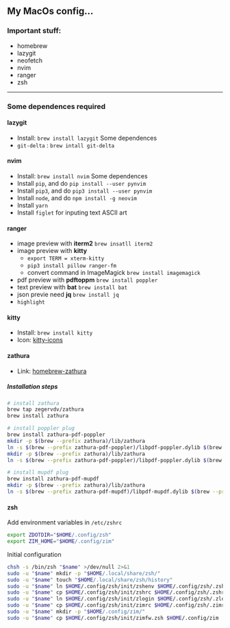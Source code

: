 ## My MacOs config...

### Important stuff:
- homebrew
- lazygit
- neofetch
- nvim
- ranger
- zsh

---


### Some dependences required
#### lazygit
- Install: `brew install lazygit`
Some dependences
- `git-delta` : `brew intall git-delta`

#### nvim
- Install: `brew install nvim`
Some dependences
- Install `pip`, and do `pip install --user pynvim`
- Install `pip3`, and do `pip3 install --user pynvim`
- Install `node`, and do `npm install -g neovim`
- Install `yarn`
- Install `figlet` for inputing text ASCII art

#### ranger
- image preview with **iterm2** `brew insatll iterm2`
- image preview with **kitty** 
	-	`export TERM = xterm-kitty` 
	- `pip3 install pillow ranger-fm`
	- convert command in ImageMagick `brew install imagemagick`
- pdf preview with **pdftoppm** `brew install poppler`
- text preview with **bat** `brew install bat`
- json previe need **jq**	`brew install jq`
- `highlight`

#### kitty
- Install: `brew install kitty`
- Icon: [kitty-icons](https://github.com/DinkDonk/kitty-icon)

#### zathura
- Link: [homebrew-zathura](https://github.com/zegervdv/homebrew-zathura)

##### Installation steps
``` zsh
# install zathura
brew tap zegervdv/zathura
brew install zathura

# install poppler plug
brew install zathura-pdf-poppler
mkdir -p $(brew --prefix zathura)/lib/zathura
ln -s $(brew --prefix zathura-pdf-poppler)/libpdf-poppler.dylib $(brew --prefix zathura)/lib/zathura/libpdf-poppler.dylib brew install zathura-pdf-poppler
mkdir -p $(brew --prefix zathura)/lib/zathura
ln -s $(brew --prefix zathura-pdf-poppler)/libpdf-poppler.dylib $(brew --prefix zathura)/lib/zathura/libpdf-poppler.dylib

# install mupdf plug
brew install zathura-pdf-mupdf
mkdir -p $(brew --prefix zathura)/lib/zathura
ln -s $(brew --prefix zathura-pdf-mupdf)/libpdf-mupdf.dylib $(brew --prefix zathura)/lib/zathura/libpdf-mupdf.dylib
```

#### zsh
Add environment variables in `/etc/zshrc`
``` zsh
export ZDOTDIR="$HOME/.config/zsh"
export ZIM_HOME="$HOME/.config/zim"
```

Initial configuration

``` zsh
chsh -s /bin/zsh "$name" >/dev/null 2>&1
sudo -u "$name" mkdir -p "$HOME/.local/share/zsh/"
sudo -u "$name" touch "$HOME/.local/share/zsh/history"
sudo -u "$name" ln $HOME/.config/zsh/init/zshenv $HOME/.config/zsh/.zshenv
sudo -u "$name" cp $HOME/.config/zsh/init/zshrc $HOME/.config/zsh/.zshrc
sudo -u "$name" ln $HOME/.config/zsh/init/zlogin $HOME/.config/zsh/.zlogin
sudo -u "$name" cp $HOME/.config/zsh/init/zimrc $HOME/.config/zsh/.zimrc
sudo -u "$name" mkdir -p "$HOME/.config/zim/"
sudo -u "$name" cp $HOME/.config/zsh/init/zimfw.zsh $HOME/.config/zim
```


